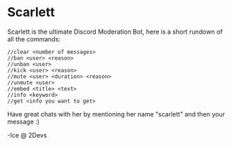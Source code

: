# Scarlett

Scarlett is the ultimate Discord Moderation Bot, here is a short rundown of all the commands:

```
//clear <number of messages>
//ban <user> <reason>
//unban <user>
//kick <user> <reason>
//mute <user> <duration> <reason>
//unmute <user>
//embed <title> <text>
//info <keyword>
//get <info you want to get>
```
Have great chats with her by mentioning her name "scarlett" and then your message :)

-Ice @ 2Devs
